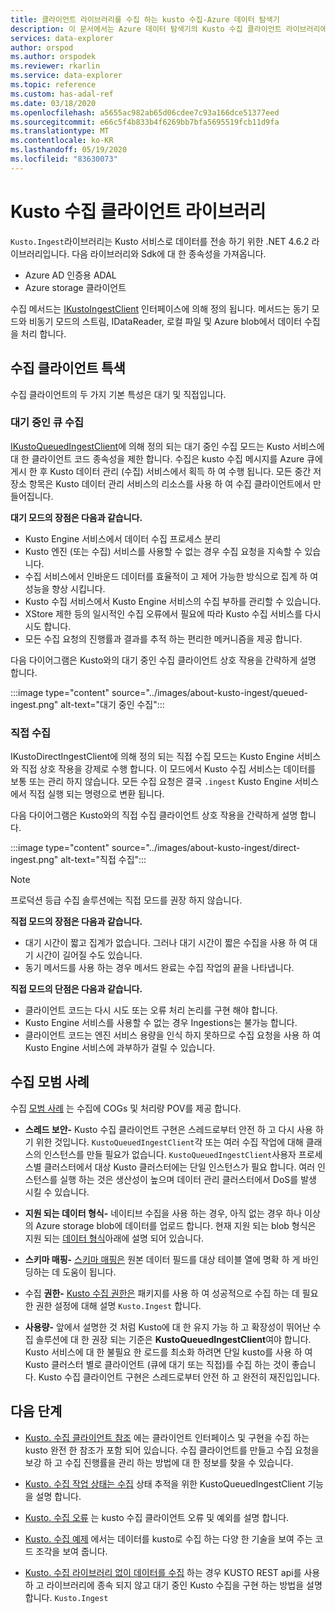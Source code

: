 ```yaml
---
title: 클라이언트 라이브러리를 수집 하는 kusto 수집-Azure 데이터 탐색기
description: 이 문서에서는 Azure 데이터 탐색기의 Kusto 수집 클라이언트 라이브러리에 대해 설명 합니다.
services: data-explorer
author: orspod
ms.author: orspodek
ms.reviewer: rkarlin
ms.service: data-explorer
ms.topic: reference
ms.custom: has-adal-ref
ms.date: 03/18/2020
ms.openlocfilehash: a5655ac982ab65d06cdee7c93a166dce51377eed
ms.sourcegitcommit: e66c5f4b833b4f6269bb7bfa5695519fcb11d9fa
ms.translationtype: MT
ms.contentlocale: ko-KR
ms.lasthandoff: 05/19/2020
ms.locfileid: "83630073"
---
```

# <a name="kusto-ingest-client-library"></a>Kusto 수집 클라이언트 라이브러리 

`Kusto.Ingest`라이브러리는 Kusto 서비스로 데이터를 전송 하기 위한 .NET 4.6.2 라이브러리입니다.
다음 라이브러리와 Sdk에 대 한 종속성을 가져옵니다.

* Azure AD 인증용 ADAL
* Azure storage 클라이언트

수집 메서드는 [IKustoIngestClient](kusto-ingest-client-reference.md#interface-ikustoingestclient) 인터페이스에 의해 정의 됩니다.  메서드는 동기 모드와 비동기 모드의 스트림, IDataReader, 로컬 파일 및 Azure blob에서 데이터 수집을 처리 합니다.

## <a name="ingest-client-flavors"></a>수집 클라이언트 특색

수집 클라이언트의 두 가지 기본 특성은 대기 및 직접입니다.

### <a name="queued-ingestion"></a>대기 중인 큐 수집

[IKustoQueuedIngestClient](kusto-ingest-client-reference.md#interface-ikustoqueuedingestclient)에 의해 정의 되는 대기 중인 수집 모드는 Kusto 서비스에 대 한 클라이언트 코드 종속성을 제한 합니다. 수집은 kusto 수집 메시지를 Azure 큐에 게시 한 후 Kusto 데이터 관리 (수집) 서비스에서 획득 하 여 수행 됩니다. 모든 중간 저장소 항목은 Kusto 데이터 관리 서비스의 리소스를 사용 하 여 수집 클라이언트에서 만들어집니다.

**대기 모드의 장점은 다음과 같습니다.**

* Kusto Engine 서비스에서 데이터 수집 프로세스 분리
* Kusto 엔진 (또는 수집) 서비스를 사용할 수 없는 경우 수집 요청을 지속할 수 있습니다.
* 수집 서비스에서 인바운드 데이터를 효율적이 고 제어 가능한 방식으로 집계 하 여 성능을 향상 시킵니다. 
* Kusto 수집 서비스에서 Kusto Engine 서비스의 수집 부하를 관리할 수 있습니다.
* XStore 제한 등의 일시적인 수집 오류에서 필요에 따라 Kusto 수집 서비스를 다시 시도 합니다.
* 모든 수집 요청의 진행률과 결과를 추적 하는 편리한 메커니즘을 제공 합니다.

다음 다이어그램은 Kusto와의 대기 중인 수집 클라이언트 상호 작용을 간략하게 설명 합니다.

:::image type="content" source="../images/about-kusto-ingest/queued-ingest.png" alt-text="대기 중인 수집":::
 
### <a name="direct-ingestion"></a>직접 수집

IKustoDirectIngestClient에 의해 정의 되는 직접 수집 모드는 Kusto Engine 서비스와 직접 상호 작용을 강제로 수행 합니다. 이 모드에서 Kusto 수집 서비스는 데이터를 보통 또는 관리 하지 않습니다. 모든 수집 요청은 결국 `.ingest` Kusto Engine 서비스에서 직접 실행 되는 명령으로 변환 됩니다.

다음 다이어그램은 Kusto와의 직접 수집 클라이언트 상호 작용을 간략하게 설명 합니다.

:::image type="content" source="../images/about-kusto-ingest/direct-ingest.png" alt-text="직접 수집":::

> [!NOTE]
> 프로덕션 등급 수집 솔루션에는 직접 모드를 권장 하지 않습니다.

**직접 모드의 장점은 다음과 같습니다.**

* 대기 시간이 짧고 집계가 없습니다. 그러나 대기 시간이 짧은 수집을 사용 하 여 대기 시간이 길어질 수도 있습니다.
* 동기 메서드를 사용 하는 경우 메서드 완료는 수집 작업의 끝을 나타냅니다.

**직접 모드의 단점은 다음과 같습니다.**

* 클라이언트 코드는 다시 시도 또는 오류 처리 논리를 구현 해야 합니다.
* Kusto Engine 서비스를 사용할 수 없는 경우 Ingestions는 불가능 합니다.
* 클라이언트 코드는 엔진 서비스 용량을 인식 하지 못하므로 수집 요청을 사용 하 여 Kusto Engine 서비스에 과부하가 걸릴 수 있습니다.

## <a name="ingestion-best-practices"></a>수집 모범 사례

수집 [모범 사례](kusto-ingest-best-practices.md) 는 수집에 COGs 및 처리량 POV를 제공 합니다.

* **스레드 보안-** Kusto 수집 클라이언트 구현은 스레드로부터 안전 하 고 다시 사용 하기 위한 것입니다. `KustoQueuedIngestClient`각 또는 여러 수집 작업에 대해 클래스의 인스턴스를 만들 필요가 없습니다. `KustoQueuedIngestClient`사용자 프로세스별 클러스터에서 대상 Kusto 클러스터에는 단일 인스턴스가 필요 합니다. 여러 인스턴스를 실행 하는 것은 생산성이 높으며 데이터 관리 클러스터에서 DoS를 발생 시킬 수 있습니다.

* **지원 되는 데이터 형식-** 네이티브 수집을 사용 하는 경우, 아직 없는 경우 하나 이상의 Azure storage blob에 데이터를 업로드 합니다. 현재 지원 되는 blob 형식은 지원 되는 [데이터 형식](../../../ingestion-supported-formats.md)아래에 설명 되어 있습니다.

* **스키마 매핑-** 
 [스키마 매핑은](../../management/mappings.md) 원본 데이터 필드를 대상 테이블 열에 명확 하 게 바인딩하는 데 도움이 됩니다.

* 수집 **권한-** 
 [Kusto 수집 권한은](kusto-ingest-client-permissions.md) 패키지를 사용 하 여 성공적으로 수집 하는 데 필요한 권한 설정에 대해 설명 `Kusto.Ingest` 합니다.

* **사용량-** 앞에서 설명한 것 처럼 Kusto에 대 한 유지 가능 하 고 확장성이 뛰어난 수집 솔루션에 대 한 권장 되는 기준은 **KustoQueuedIngestClient**여야 합니다.
Kusto 서비스에 대 한 불필요 한 로드를 최소화 하려면 단일 kusto를 사용 하 여 Kusto 클러스터 별로 클라이언트 (큐에 대기 또는 직접)를 수집 하는 것이 좋습니다. Kusto 수집 클라이언트 구현은 스레드로부터 안전 하 고 완전히 재진입입니다.

## <a name="next-steps"></a>다음 단계

* [Kusto. 수집 클라이언트 참조](kusto-ingest-client-reference.md) 에는 클라이언트 인터페이스 및 구현을 수집 하는 kusto 완전 한 참조가 포함 되어 있습니다. 수집 클라이언트를 만들고 수집 요청을 보강 하 고 수집 진행률을 관리 하는 방법에 대 한 정보를 찾을 수 있습니다.

* [Kusto. 수집 작업 상태는 수집](kusto-ingest-client-status.md) 상태 추적을 위한 KustoQueuedIngestClient 기능을 설명 합니다.

* [Kusto. 수집 오류](kusto-ingest-client-errors.md) 는 kusto 수집 클라이언트 오류 및 예외를 설명 합니다.

* [Kusto. 수집 예제](kusto-ingest-client-examples.md) 에서는 데이터를 kusto로 수집 하는 다양 한 기술을 보여 주는 코드 조각을 보여 줍니다.

* [Kusto. 수집 라이브러리 없이 데이터를 수집](kusto-ingest-client-rest.md) 하는 경우 KUSTO REST api를 사용 하 고 라이브러리에 종속 되지 않고 대기 중인 Kusto 수집을 구현 하는 방법을 설명 합니다. `Kusto.Ingest`
